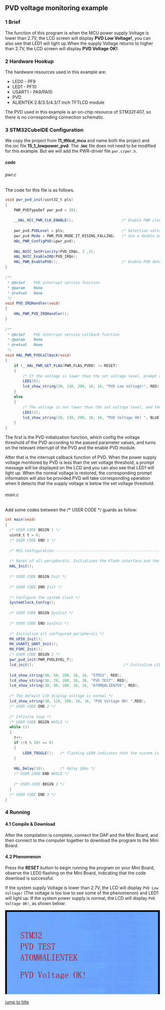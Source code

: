 ## PVD voltage monitoring example<a name="brief"></a>

### 1 Brief
The function of this program is when the MCU power supply Voltage is lower than 2.7V, the LCD screen will display **PVD Low Voltage!**, you can also see that LED1 will light up.When the supply Voltage returns to higher than 2.7V, the LCD screen will display **PVD Voltage OK!**. 
### 2 Hardware Hookup
The hardware resources used in this example are:
+ LED0 - PF9
+ LED1 - PF10
+ USART1 - PA9/PA10
+ PVD
+ ALIENTEK  2.8/3.5/4.3/7 inch TFTLCD module

The PVD used in this example is an on-chip resource of STM32F407, so there is no corresponding connection schematic.

### 3 STM32CubeIDE Configuration


We copy the project from  **11_tftlcd_mcu** and name both the project and the.ioc file **15_1_lowpower_pvd**. The **.ioc** file does not need to be modified for this example. But we will add the PWR-driver file ``pwr.c/pwr.h``.

##### code
###### pwr.c
The code for this file is as follows.
```c#
void pwr_pvd_init(uint32_t pls)
{
    PWR_PVDTypeDef pwr_pvd = {0};

    __HAL_RCC_PWR_CLK_ENABLE();                      /* Enable PWR clock */
    
    pwr_pvd.PVDLevel = pls;                          /* Detection voltage level */
    pwr_pvd.Mode = PWR_PVD_MODE_IT_RISING_FALLING;   /* Use a double edge trigger of the rising and falling edge of the interrupt line */
    HAL_PWR_ConfigPVD(&pwr_pvd);

    HAL_NVIC_SetPriority(PVD_IRQn, 3 ,3);
    HAL_NVIC_EnableIRQ(PVD_IRQn);
    HAL_PWR_EnablePVD();                             /* Enable PVD detection */
}

/**
 * @brief    PVD interrupt service function
 * @param    None
 * @retval   None
 */
void PVD_IRQHandler(void)
{
    HAL_PWR_PVD_IRQHandler();
}

/**
 * @brief    PVD interrupt service callback function
 * @param    None
 * @retval   None
 */
void HAL_PWR_PVDCallback(void)
{
    if (__HAL_PWR_GET_FLAG(PWR_FLAG_PVDO) != RESET)
    {
        /* If the voltage is lower than the set voltage level, prompt accordingly */
        LED1(0);
        lcd_show_string(30, 130, 200, 16, 16, "PVD Low Voltage!", RED);
    }
    else
    {
        /* The voltage is not lower than the set voltage level, and the corresponding prompt is given  */
        LED1(1);
        lcd_show_string(30, 130, 200, 16, 16, "PVD Voltage OK! ", BLUE);
    }
}
```
The first is the PVD initialization function, which config the voltage threshold of the PVD according to the passed parameter values, and turns on the relevant interrupt of the PVD and the enable PVD module.

After that is the interrupt callback function of PVD. When the power supply voltage monitored by PVD is less than the set voltage threshold, a prompt message will be displayed on the LCD and you can also see that LED1 will light up. When the normal voltage is restored, the corresponding prompt information will also be provided.PVD will take corresponding operation when it detects that the supply voltage is below the set voltage threshold.

###### main.c
Add some codes between the /* USER CODE */ guards as follow:
```c#
int main(void)
{
  /* USER CODE BEGIN 1 */
  uint8_t t = 0;
  /* USER CODE END 1 */

  /* MCU Configuration--------------------------------------------------------*/

  /* Reset of all peripherals, Initializes the Flash interface and the Systick. */
  HAL_Init();

  /* USER CODE BEGIN Init */

  /* USER CODE END Init */

  /* Configure the system clock */
  SystemClock_Config();

  /* USER CODE BEGIN SysInit */

  /* USER CODE END SysInit */

  /* Initialize all configured peripherals */
  MX_GPIO_Init();
  MX_USART1_UART_Init();
  MX_FSMC_Init();
  /* USER CODE BEGIN 2 */
  pwr_pvd_init(PWR_PVDLEVEL_7);
  lcd_init();                                         /* Initialize LCD */

  lcd_show_string(30, 50, 200, 16, 16, "STM32", RED);
  lcd_show_string(30, 70, 200, 16, 16, "PVD TEST", RED);
  lcd_show_string(30, 90, 200, 16, 16, "ATOM@ALIENTEK", RED);

  /* The default LCD display voltage is normal */
  lcd_show_string(30, 120, 200, 16, 16, "PVD Voltage OK! ",RED);
  /* USER CODE END 2 */

  /* Infinite loop */
  /* USER CODE BEGIN WHILE */
  while (1)
  {
    t++;
    if ((t % 20) == 0)
    {
        LED0_TOGGLE();   /* flashing LED0 indicates that the system is running */
    }

    HAL_Delay(10);       /* delay 10ms */
    /* USER CODE END WHILE */

    /* USER CODE BEGIN 3 */
  }
  /* USER CODE END 3 */
}
```

### 4 Running
#### 4.1 Compile & Download
After the compilation is complete, connect the DAP and the Mini Board, and then connect to the computer together to download the program to the Mini Board.
#### 4.2 Phenomenon
Press the **RESET** button to begin running the program on your Mini Board, observe the LED0 flashing on the Mini Board, indicating that the code download is successful.

If the system supply Voltage is lower than 2.7V, the LCD will display ``PVD Low Voltage!`` (The voltage is too low to see some of the phenomenon) and LED1 will light up. If the system power supply is normal, the LCD will display ``PVD Voltage OK!``, as shown below:

<img src="../../1_docs/3_figures/15_1_lowpower_pvd/01_lcd.png">

[jump to title](#brief)